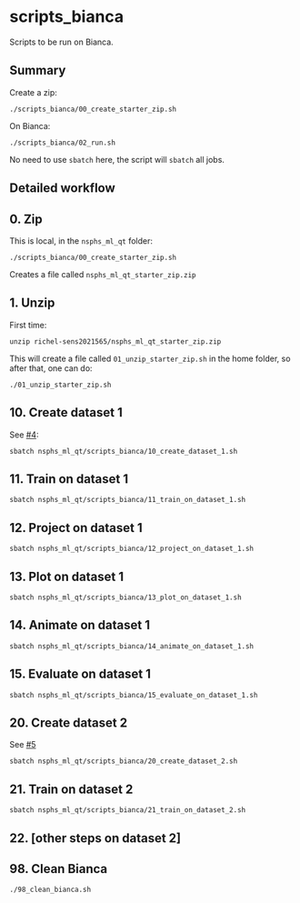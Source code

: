 # scripts_bianca

Scripts to be run on Bianca.

## Summary

Create a zip:

```
./scripts_bianca/00_create_starter_zip.sh
```

On Bianca:

```
./scripts_bianca/02_run.sh
```

No need to use `sbatch` here, the script will `sbatch` all jobs.

## Detailed workflow

## 0. Zip

This is local, in the `nsphs_ml_qt` folder:

```
./scripts_bianca/00_create_starter_zip.sh
```

Creates a file called `nsphs_ml_qt_starter_zip.zip`

## 1. Unzip

First time:

```
unzip richel-sens2021565/nsphs_ml_qt_starter_zip.zip
```

This will create a file called `01_unzip_starter_zip.sh` in the home folder,
so after that, one can do:

```
./01_unzip_starter_zip.sh
```

## 10. Create dataset 1

See [#4](https://github.com/richelbilderbeek/nsphs_ml_qt/issues/4):

```
sbatch nsphs_ml_qt/scripts_bianca/10_create_dataset_1.sh
```

## 11. Train on dataset 1

```
sbatch nsphs_ml_qt/scripts_bianca/11_train_on_dataset_1.sh
```

## 12. Project on dataset 1

```
sbatch nsphs_ml_qt/scripts_bianca/12_project_on_dataset_1.sh
```

## 13. Plot on dataset 1

```
sbatch nsphs_ml_qt/scripts_bianca/13_plot_on_dataset_1.sh
```

## 14. Animate on dataset 1

```
sbatch nsphs_ml_qt/scripts_bianca/14_animate_on_dataset_1.sh
```

## 15. Evaluate on dataset 1

```
sbatch nsphs_ml_qt/scripts_bianca/15_evaluate_on_dataset_1.sh
```




## 20. Create dataset 2

See [#5](https://github.com/richelbilderbeek/nsphs_ml_qt/issues/5)

```
sbatch nsphs_ml_qt/scripts_bianca/20_create_dataset_2.sh
```

## 21. Train on dataset 2

```
sbatch nsphs_ml_qt/scripts_bianca/21_train_on_dataset_2.sh
```

## 22. [other steps on dataset 2]


## 98. Clean Bianca

```
./98_clean_bianca.sh
```

